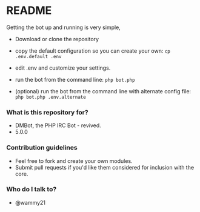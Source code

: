 # README #

Getting the bot up and running is very simple, 

* Download or clone the repository

* copy the default configuration so you can create your own:
`cp .env.default .env`

* edit .env and customize your settings. 

* run the bot from the command line:
`php bot.php`

* (optional) run the bot from the command line with alternate config file:
`php bot.php .env.alternate`


### What is this repository for? ###

* DMBot, the PHP IRC Bot - revived.
* 5.0.0

### Contribution guidelines ###

* Feel free to fork and create your own modules. 
* Submit pull requests if you'd like them considered for inclusion with the core. 


### Who do I talk to? ###

* @wammy21